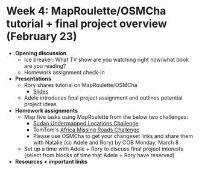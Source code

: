 # Week 4: MapRoulette/OSMCha tutorial + final project overview (February 23)
- **Opening discussion**
  - Ice breaker: What TV show are you watching right now/what book are you reading?
  - Homework assignment check-in
- **Presentations**
  - Rory shares tutorial on MapRoulette/OSMCha
    - [Slides](https://notoncebut2x.github.io/ymOSMTools/#/)
  - Adele introduces final project assignment and outlines potential project ideas
- **Homework assignments**
  - Map five tasks using MapRoulette from the below two challenges:
    - [Sudan Undermapped Locations Challenge](https://maproulette.org/browse/challenges/14327)
    - TomTom's [Africa Missing Roads Challenge](https://maproulette.org/challenge/13426/)
    - Please use OSMCha to get your changeset links and share them with Natalie (cc Adele and Rory) by COB Monday, March 8
  - Set up a time with Adele + Rory to discuss final project interests (select from blocks of time that Adele + Rory have reserved)
- **Resources + important links**
